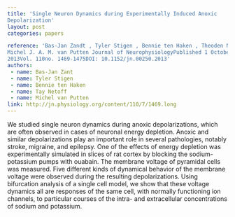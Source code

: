 ```yaml
---
title: 'Single Neuron Dynamics during Experimentally Induced Anoxic
Depolarization'
layout: post
categories: papers

reference: 'Bas-Jan Zandt , Tyler Stigen , Bennie ten Haken , Theoden Netoff ,
Michel J. A. M. van Putten Journal of NeurophysiologyPublished 1 October
2013Vol. 110no. 1469-1475DOI: 10.1152/jn.00250.2013'
authors: 
 - name: Bas-Jan Zant
 - name: Tyler Stigen
 - name: Bennie ten Haken
 - name: Tay Netoff
 - name: Michel van Putten
link: http://jn.physiology.org/content/110/7/1469.long
---
```


We studied single neuron dynamics during anoxic depolarizations, which are
often observed in cases of neuronal energy depletion. Anoxic and similar
depolarizations play an important role in several pathologies, notably stroke,
migraine, and epilepsy. One of the effects of energy depletion was
experimentally simulated in slices of rat cortex by blocking the
sodium-potassium pumps with ouabain. The membrane voltage of pyramidal cells
was measured. Five different kinds of dynamical behavior of the membrane
voltage were observed during the resulting depolarizations. Using bifurcation
analysis of a single cell model, we show that these voltage dynamics all are
responses of the same cell, with normally functioning ion channels, to
particular courses of the intra- and extracellular concentrations of sodium and
potassium.
